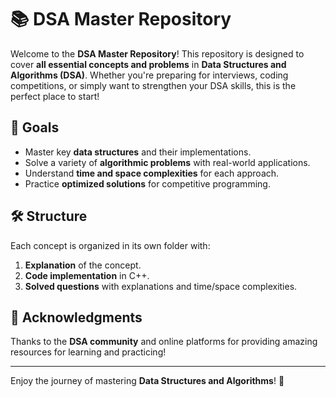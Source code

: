 # 📚 DSA Master Repository

Welcome to the **DSA Master Repository**! This repository is designed to cover **all essential concepts and problems** in **Data Structures and Algorithms (DSA)**. Whether you're preparing for interviews, coding competitions, or simply want to strengthen your DSA skills, this is the perfect place to start!

## 🎯 Goals

- Master key **data structures** and their implementations.
- Solve a variety of **algorithmic problems** with real-world applications.
- Understand **time and space complexities** for each approach.
- Practice **optimized solutions** for competitive programming.

## 🛠️ Structure

Each concept is organized in its own folder with:
1. **Explanation** of the concept.
2. **Code implementation** in C++.
3. **Solved questions** with explanations and time/space complexities.

## 🙌 Acknowledgments

Thanks to the **DSA community** and online platforms for providing amazing resources for learning and practicing!

---

Enjoy the journey of mastering **Data Structures and Algorithms**! 🎉
